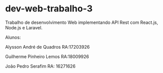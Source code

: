 # dev-web-trabalho-3
<p>
Trabalho de desenvolvimento Web implementando API Rest com React.js, Node.js e Laravel.
</p>
<p> Alunos: </p> 
<p> Alysson André de Quadros  RA:17203926 </p>
<p> Guilherme Pinheiro Lemos RA:18009926 </p>
<p> João Pedro Serafim RA: 16271626 </p>
